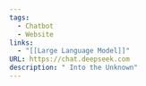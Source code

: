 ```yaml
---
tags:
  - Chatbot
  - Website
links:
  - "[[Large Language Model]]"
URL: https://chat.deepseek.com
description: " Into the Unknown"
---
```

